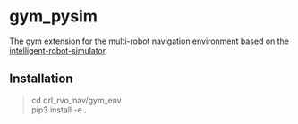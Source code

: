 # gym_pysim

The gym extension for the multi-robot navigation environment based on the [intelligent-robot-simulator](https://github.com/hanruihua/intelligent-robot-simulator)

## Installation

> cd drl_rvo_nav/gym_env  
> pip3 install -e .















